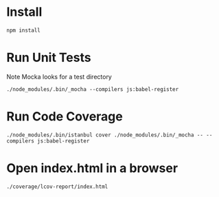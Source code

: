 # Install
    npm install

# Run Unit Tests

Note Mocka looks for a test directory

    ./node_modules/.bin/_mocha --compilers js:babel-register

# Run Code Coverage
    ./node_modules/.bin/istanbul cover ./node_modules/.bin/_mocha -- --compilers js:babel-register
    
# Open index.html in a browser
    ./coverage/lcov-report/index.html
